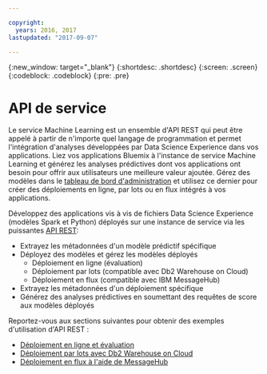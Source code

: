 ```yaml
---

copyright:
  years: 2016, 2017
lastupdated: "2017-09-07"

---
```


{:new_window: target="_blank"}
{:shortdesc: .shortdesc}
{:screen: .screen}
{:codeblock: .codeblock}
{:pre: .pre}

# API de service


Le service Machine Learning est un ensemble d'API REST qui peut être appelé à partir de n'importe quel langage de programmation et permet l'intégration d'analyses développées par Data
Science Experience dans vos applications. Liez vos applications Bluemix à l'instance de service Machine Learning et générez les analyses prédictives dont vos applications ont besoin pour offrir aux utilisateurs une meilleure valeur ajoutée. Gérez
des modèles dans le [tableau de bord d'administration](pm_service_ui_spark.html) et utilisez ce dernier pour créer des déploiements en ligne, par lots ou en flux intégrés à vos
applications.

Développez des applications vis à vis de fichiers Data Science Experience (modèles Spark et Python) déployés sur une instance de service via les puissantes [API REST](https://watson-ml-api.mybluemix.net/):

*  Extrayez les métadonnées d'un modèle prédictif spécifique
*  Déployez des modèles et gérez les modèles déployés
    *  Déploiement en ligne (évaluation)
    *  Déploiement par lots (compatible avec Db2 Warehouse on Cloud)
    *  Déploiement en flux (compatible avec IBM MessageHub)
*  Extrayez les métadonnées d'un déploiement spécifique
*  Générez des analyses prédictives en soumettant des requêtes de score aux modèles déployés

Reportez-vous aux sections suivantes pour obtenir des exemples d'utilisation d'API REST :

*  [Déploiement en ligne et évaluation](pm_service_api_spark_online.html)
*  [Déploiement par lots avec Db2 Warehouse on Cloud](pm_service_api_spark_batch.html)
*  [Déploiement en flux à l'aide de MessageHub](pm_service_api_spark_streaming.html)
